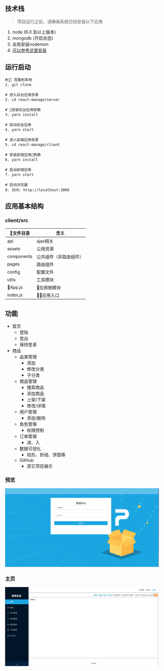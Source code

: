 ## 技术栈
>项目运行之前，请确保系统已经安装以下应用
1. node (6.0 及以上版本)
2. mongodb (开启状态)
3. 全局安装nodemon
4. [可以参考这里安装](https://blog.csdn.net/composurext/article/details/79543271)
## 运行启动
```
# 克隆到本地
1. git clone 

# 进入后台应用目录
2. cd react-manage/server

# 安装后台应用依赖
3. yarn install 

# 启动后台应用
4. yarn start  

# 进人前端应用目录
5. cd react-manage/client

# 安装前端应用依赖
6. yarn install

# 启动前端应用
7. yarn start

# 启动浏览器
8. 访问: http://localhost:3000
```
## 应用基本结构
### client/src
|文件目录 |含义 |
| ----- | ------  |
| api | ajax相关  |
| assets | 公用资源  |
| components | 公共组件（非路由组件）  |
| pages | 路由组件  |
| config | 配置文件  |
| utils  |工具模块  |
| App.js | 应用根模块  |
| index.js| 应用入口  |


## 功能
+ 首页
  + 登陆
  + 登出
  + 保持登录
+ 商品
  + 品类管理
    + 添加
    + 修改分类
    + 子分类
  + 商品管理
    + 搜索商品
    + 添加商品
    + 上架/下架
    + 修改/详情
  + 用户管理
    + 添加/删除
  + 角色管理
    + 权限控制
  + 订单管理
    + 进、入
  + 数据可视化
    + 柱形、折线、饼图等
  + GitHub
    + 其它项目展示


### 预览
![登录](./doc/img/1572077222666.jpg)
### 主页
![主页](./doc/img/1572077173164.jpg)